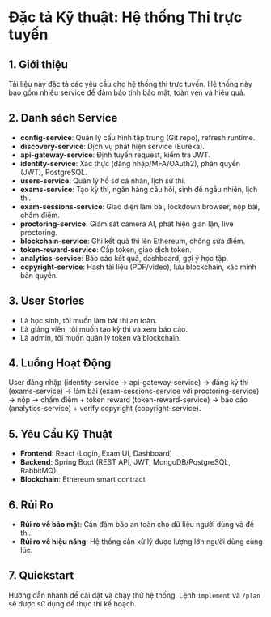 # Đặc tả Kỹ thuật: Hệ thống Thi trực tuyến

## 1. Giới thiệu
Tài liệu này đặc tả các yêu cầu cho hệ thống thi trực tuyến. Hệ thống này bao gồm nhiều service để đảm bảo tính bảo mật, toàn vẹn và hiệu quả.

## 2. Danh sách Service
- **config-service**: Quản lý cấu hình tập trung (Git repo), refresh runtime.
- **discovery-service**: Dịch vụ phát hiện service (Eureka).
- **api-gateway-service**: Định tuyến request, kiểm tra JWT.
- **identity-service**: Xác thực (đăng nhập/MFA/OAuth2), phân quyền (JWT), PostgreSQL.
- **users-service**: Quản lý hồ sơ cá nhân, lịch sử thi.
- **exams-service**: Tạo kỳ thi, ngân hàng câu hỏi, sinh đề ngẫu nhiên, lịch thi.
- **exam-sessions-service**: Giao diện làm bài, lockdown browser, nộp bài, chấm điểm.
- **proctoring-service**: Giám sát camera AI, phát hiện gian lận, live proctoring.
- **blockchain-service**: Ghi kết quả thi lên Ethereum, chống sửa điểm.
- **token-reward-service**: Cấp token, giao dịch token.
- **analytics-service**: Báo cáo kết quả, dashboard, gợi ý học tập.
- **copyright-service**: Hash tài liệu (PDF/video), lưu blockchain, xác minh bản quyền.

## 3. User Stories
- Là học sinh, tôi muốn làm bài thi an toàn.
- Là giảng viên, tôi muốn tạo kỳ thi và xem báo cáo.
- Là admin, tôi muốn quản lý token và blockchain.

## 4. Luồng Hoạt Động
User đăng nhập (identity-service → api-gateway-service) → đăng ký thi (exams-service) → làm bài (exam-sessions-service với proctoring-service) → nộp → chấm điểm + token reward (token-reward-service) → báo cáo (analytics-service) + verify copyright (copyright-service).

## 5. Yêu Cầu Kỹ Thuật
- **Frontend**: React (Login, Exam UI, Dashboard)
- **Backend**: Spring Boot (REST API, JWT, MongoDB/PostgreSQL, RabbitMQ)
- **Blockchain**: Ethereum smart contract

## 6. Rủi Ro
- **Rủi ro về bảo mật**: Cần đảm bảo an toàn cho dữ liệu người dùng và đề thi.
- **Rủi ro về hiệu năng**: Hệ thống cần xử lý được lượng lớn người dùng cùng lúc.

## 7. Quickstart
Hướng dẫn nhanh để cài đặt và chạy thử hệ thống. Lệnh `implement` và `/plan` sẽ được sử dụng để thực thi kế hoạch.
